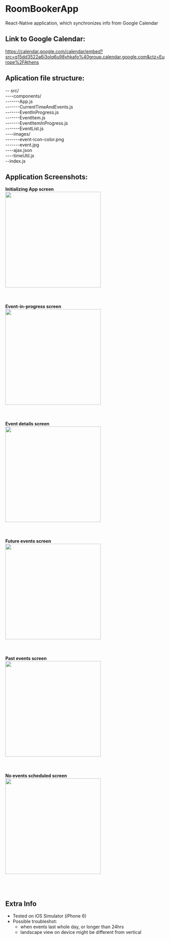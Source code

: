 # RoomBookerApp
React-Native application, which synchronizes info from Google Calendar


## Link to Google Calendar:
https://calendar.google.com/calendar/embed?src=q15dd3522a6i3olq6u98vhkafo%40group.calendar.google.com&ctz=Europe%2FAthens

## Aplication file structure:
 -- src/  
 ----components/  
 -------App.js  
 -------CurrentTimeAndEvents.js   
 -------EventInProgress.js  
 -------EventItem.js  
 -------EventItemInProgress.js  
 -------EventList.js  
 ----images/  
 -------event-icon-color.png  
 -------event.jpg  
 ----ajax.json  
 ----timeUtil.js  
 --index.js  


## Application Screenshots:
<b> Initializing App screen</b></br>
<kbd>
  <img src="/Screenshots/SimulatorScreen_01.png" width="300"/>  
</kbd></br></br></br>
<b> Event-in-progress screen</b></br>
<kbd>
  <img src="/Screenshots/SimulatorScreen_02.png" width="300"/>  
</kbd></br></br></br>
<b>Event details screen</b></br> 
<kbd>
  <img src="/Screenshots/SimulatorScreen_03.png" width="300"/>  
</kbd></br></br></br>
<b> Future events screen </b></br>
<kbd>
  <img src="/Screenshots/SimulatorScreen_04.png" width="300"/>  
</kbd></br></br></br>
<b> Past events screen</b></br>
<kbd>
  <img src="/Screenshots/SimulatorScreen_05.png" width="300"/>  
</kbd></br></br></br>
<b> No events scheduled screen</b></br>
<kbd>
  <img src="/Screenshots/SimulatorScreen_06.png" width="300"/>  
</kbd></br></br></br>


## Extra Info
* Tested on iOS Simulator (iPhone 6)
* Possible troubleshot:
  * when events last whole day, or longer than 24hrs
  * landscape view on device might be different from vertical
